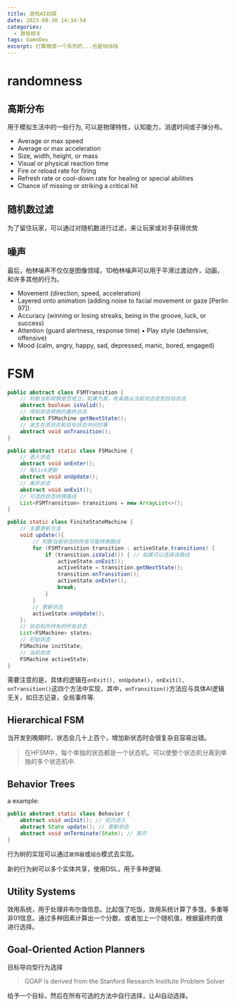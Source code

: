 ```yaml
---
title: 游戏AI初探
date: 2023-08-30 14:34:54
categories:
  - 游戏相关
tags: GameDev
excerpt: 打算做成一个系列的...也是咕咕咕
---
```




# randomness

## 高斯分布

用于模拟生活中的一些行为, 可以是物理特性，认知能力，消遣时间或子弹分布。

+ Average or max speed 
+ Average or max acceleration 
+ Size, width, height, or mass
+ Visual or physical reaction time 
+ Fire or reload rate for firing 
+ Refresh rate or cool-down rate for healing or special abilities 
+ Chance of missing or striking a critical hit

## 随机数过滤

为了留住玩家，可以通过对随机数进行过滤，来让玩家或对手获得优势

## 噪声

最后，柏林噪声不仅仅是图像领域，1D柏林噪声可以用于平滑过渡动作，动画，和许多其他的行为。

+ Movement (direction, speed, acceleration) 
+ Layered onto animation (adding noise to facial movement or gaze [Perlin 97]) 
+ Accuracy (winning or losing streaks, being in the groove, luck, or success) 
+ Attention (guard alertness, response time) • Play style (defensive, offensive) 
+ Mood (calm, angry, happy, sad, depressed, manic, bored, engaged)

# FSM

```java
public abstract class FSMTransition {
    // 判断当前转换是否成立，如果为真，有条路从当前状态走到目标状态
    abstract boolean isValid();
	// 得到状态转换的最终状态
    abstract FSMachine getNextState();
	// 发生在原状态和目标状态中间的事
    abstract void onTransition();
}
```



```java
public abstract static class FSMachine {
    // 进入状态
    abstract void onEnter();
    // 每tick更新
    abstract void onUpdate();
    // 离开状态
    abstract void onExit();
    // 可选的状态转换路线
    List<FSMTransition> transitions = new ArrayList<>();
}
```



```java
public static class FiniteStateMachine {
    // 主要更新方法
    void update(){
        // 判断当前状态的所有可能转换路线
        for (FSMTransition transition : activeState.transitions) {
            if (transition.isValid()) { // 如果可以选择该路线
                activeState.onExit(); 
                activeState = transition.getNextState();
                transition.onTransition();
                activeState.onEnter();
                break;
            }
        }
        // 更新状态
        activeState.onUpdate();
    };
    // 状态机所持有的所有状态
    List<FSMachine> states;
    // 初始状态
    FSMachine initState;
    // 当前状态
    FSMachine activeState;
}
```

需要注意的是，具体的逻辑在`onExit(), onUpdate(), onExit(), onTransition()`这四个方法中实现，其中，`onTransition()`方法应与具体AI逻辑无关，如日志记录，全局事件等.

## Hierarchical FSM

当开发到晚期时，状态会几十上百个，增加新状态时会很复杂且容易出错。

> 在HFSM中，每个单独的状态都是一个状态机。可以使整个状态机分离到单独的多个状态机中.

## Behavior Trees

a example:

```java
public abstract static class Behavior {
    abstract void onInit(); // 初次进入
    abstract State update(); // 更新状态
    abstract void onTerminate(State); // 离开
}
```

行为树的实现可以通过`装饰器`或`组合`模式去实现。

新的行为树可以多个实体共享，使用DSL，用于多种逻辑.

## Utility Systems

效用系统，用于处理非布尔值信息。比起饿了吃饭，效用系统计算了多饿，多重等非01信息。通过多种因素计算出一个分数，或者加上一个随机值，根据最终的值进行选择。

## Goal-Oriented Action Planners

目标导向型行为选择

>  GOAP is derived from the Stanford Research Institute Problem Solver 

给予一个目标，然后在所有可选的方法中自行选择，让AI自动选择。























